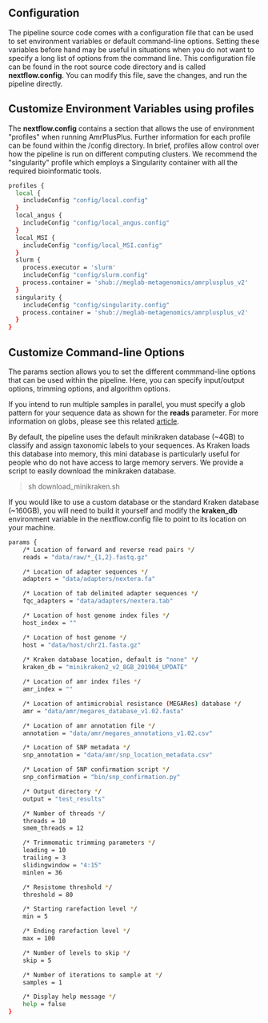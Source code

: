Configuration
-------------

The pipeline source code comes with a configuration file that can be used to set environment variables or default command-line options. Setting these variables before hand may be useful in situations when you do not want to specify a long list of options from the command line. This configuration file can be found in the root source code directory and is called **nextflow.config**. You can modify this file, save the changes, and run the pipeline directly.


Customize Environment Variables using profiles
----------------------------------------------

The **nextflow.config** contains a section that allows the use of environment "profiles" when running AmrPlusPlus. Further information for each profile can be found within the /config directory. In brief, profiles allow control over how the pipeline is run on different computing clusters. We recommend the "singularity" profile which employs a Singularity container  with all the required bioinformatic tools.


```bash
profiles {
  local {
    includeConfig "config/local.config"
  }
  local_angus {
    includeConfig "config/local_angus.config"
  }
  local_MSI {
    includeConfig "config/local_MSI.config"
  }
  slurm {
    process.executor = 'slurm'
    includeConfig "config/slurm.config"
    process.container = 'shub://meglab-metagenomics/amrplusplus_v2'
  }
  singularity {
    includeConfig "config/singularity.config"
    process.container = 'shub://meglab-metagenomics/amrplusplus_v2'
  }
}
```

Customize Command-line Options
------------------------------

The params section allows you to set the different commmand-line options that can be used within the pipeline. Here, you can specify input/output options, trimming options, and algorithm options.

If you intend to run multiple samples in parallel, you must specify a glob pattern for your sequence data as shown for the **reads** parameter. For more information on globs, please see this related [article](https://en.wikipedia.org/wiki/Glob_(programming)).


By default, the pipeline uses the default minikraken database (~4GB) to classify and assign taxonomic labels to your sequences. As Kraken loads this database into memory, this mini database is particularly useful for people who do not have access to large memory servers. We provide a script to easily download the minikraken database.

> sh download_minikraken.sh

If you would like to use a custom database or the standard Kraken database (~160GB), you will need to build it yourself and modify the **kraken_db** environment variable in the nextflow.config file to point to its location on your machine. 


```bash
params {
    /* Location of forward and reverse read pairs */
    reads = "data/raw/*_{1,2}.fastq.gz"

    /* Location of adapter sequences */
    adapters = "data/adapters/nextera.fa"

    /* Location of tab delimited adapter sequences */
    fqc_adapters = "data/adapters/nextera.tab"

    /* Location of host genome index files */
    host_index = ""

    /* Location of host genome */
    host = "data/host/chr21.fasta.gz"
    
    /* Kraken database location, default is "none" */   
    kraken_db = "minikraken2_v2_8GB_201904_UPDATE"

    /* Location of amr index files */
    amr_index = ""

    /* Location of antimicrobial resistance (MEGARes) database */
    amr = "data/amr/megares_database_v1.02.fasta"

    /* Location of amr annotation file */
    annotation = "data/amr/megares_annotations_v1.02.csv"

    /* Location of SNP metadata */
    snp_annotation = "data/amr/snp_location_metadata.csv"

    /* Location of SNP confirmation script */
    snp_confirmation = "bin/snp_confirmation.py"

    /* Output directory */
    output = "test_results"

    /* Number of threads */
    threads = 10
    smem_threads = 12

    /* Trimmomatic trimming parameters */
    leading = 10
    trailing = 3
    slidingwindow = "4:15"
    minlen = 36

    /* Resistome threshold */
    threshold = 80

    /* Starting rarefaction level */
    min = 5

    /* Ending rarefaction level */
    max = 100

    /* Number of levels to skip */
    skip = 5

    /* Number of iterations to sample at */
    samples = 1

    /* Display help message */
    help = false
}
```
